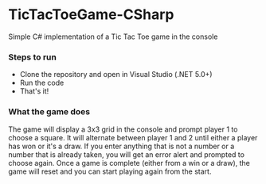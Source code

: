 # TicTacToeGame-CSharp
Simple C# implementation of a Tic Tac Toe game in the console

### Steps to run
- Clone the repository and open in Visual Studio (.NET 5.0+)
- Run the code
- That's it!

### What the game does
The game will display a 3x3 grid in the console and prompt player 1 to choose a square. It will alternate between player 1 and 2 until either a player has won or it's a draw. If you enter anything that is not a number or a number that is already taken, you will get an error alert and prompted to choose again. Once a game is complete (either from a win or a draw), the game will reset and you can start playing again from the start.
